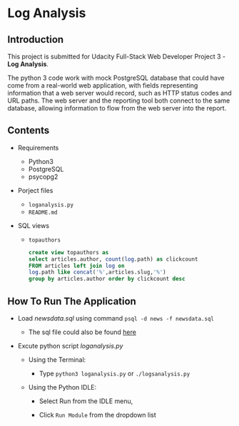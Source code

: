# Log Analysis

## Introduction

This project is submitted for Udacity Full-Stack Web Developer Project 3 - **Log Analysis**.

The python 3 code work with mock PostgreSQL database that could have come from a real-world web application, with fields representing information that a web server would record, such as HTTP status codes and URL paths. The web server and the reporting tool both connect to the same database, allowing information to flow from the web server into the report.


## Contents

* Requirements
  * Python3
  * PostgreSQL
  * psycopg2

* Porject files
  * `loganalysis.py`
  * `README.md`

* SQL views
  * `topauthors`
    ```SQL
    create view topauthors as 
    select articles.author, count(log.path) as clickcount 
    FROM articles left join log on 
    log.path like concat('%',articles.slug,'%') 
    group by articles.author order by clickcount desc
    ```

## How To Run The Application

* Load *newsdata.sql* using command `psql -d news -f newsdata.sql`
  * The sql file could also be found [here](https://d17h27t6h515a5.cloudfront.net/topher/2016/August/57b5f748_newsdata/newsdata.zip)

* Excute python script *loganalysis.py*
  * Using the Terminal:

    * Type `python3 loganalysis.py` or `./logsanalysis.py`

  * Using the Python IDLE:

    * Select Run from the IDLE menu,

    * Click `Run Module` from the dropdown list